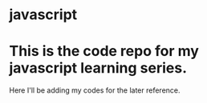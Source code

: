 # javascript 

<h1>This is the code repo for my javascript learning series.</h1>
<p>Here I'll be adding my codes for the later reference.</p>

